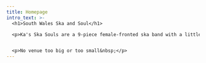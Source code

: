 ```yaml
---
title: Homepage
intro_text: >-
  <h1>South Wales Ska and Soul</h1>

  <p>Ka's Ska Souls are a 9-piece female-fronted ska band with a little bit of soul.&nbsp;</p>


  <p>No venue too big or too small&nbsp;</p>
---
```

